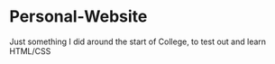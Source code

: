 # Personal-Website
Just something I did around the start of College, to test out and learn HTML/CSS
